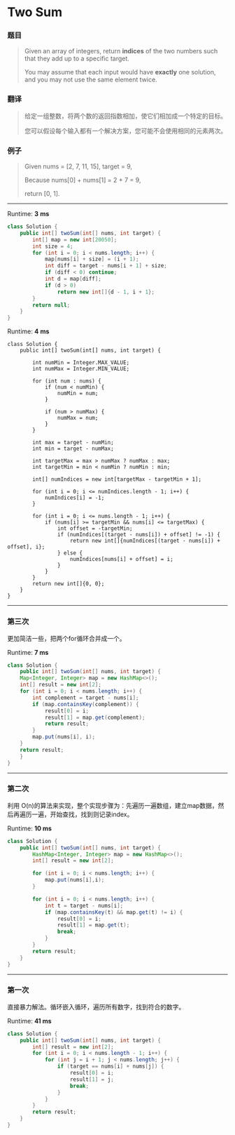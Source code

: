 # Two Sum

### 题目

> Given an array of integers, return **indices** of the two numbers such that they add up to a specific target.
>
> You may assume that each input would have **exactly** one solution, and you may not use the same element twice.

### 翻译

> 给定一组整数，将两个数的返回指数相加，使它们相加成一个特定的目标。
>
> 您可以假设每个输入都有一个解决方案，您可能不会使用相同的元素两次。

### 例子

> Given nums = \[2, 7, 11, 15\], target = 9,
>
> Because nums\[0\] + nums\[1\] = 2 + 7 = 9,
>
> return \[0, 1\].

---

Runtime: **3** **ms**

```java
class Solution {
    public int[] twoSum(int[] nums, int target) {
        int[] map = new int[20050];
        int size = 4;
        for (int i = 0; i < nums.length; i++) {
            map[nums[i] + size] = (i + 1);
            int diff = target - nums[i + 1] + size;
            if (diff < 0) continue;
            int d = map[diff];
            if (d > 0)
                return new int[]{d - 1, i + 1};
        }
        return null;
    }
}
```



Runtime: **4** **ms**

```
class Solution {
    public int[] twoSum(int[] nums, int target) {

        int numMin = Integer.MAX_VALUE;
        int numMax = Integer.MIN_VALUE;

        for (int num : nums) {
            if (num < numMin) {
                numMin = num;
            }

            if (num > numMax) {
                numMax = num;
            }
        }

        int max = target - numMin;
        int min = target - numMax;

        int targetMax = max > numMax ? numMax : max;
        int targetMin = min < numMin ? numMin : min;

        int[] numIndices = new int[targetMax - targetMin + 1];

        for (int i = 0; i <= numIndices.length - 1; i++) {
            numIndices[i] = -1;
        }

        for (int i = 0; i <= nums.length - 1; i++) {
            if (nums[i] >= targetMin && nums[i] <= targetMax) {
                int offset = -targetMin;
                if (numIndices[(target - nums[i]) + offset] != -1) {
                    return new int[]{numIndices[(target - nums[i]) + offset], i};
                } else {
                    numIndices[nums[i] + offset] = i;
                }
            }
        }
        return new int[]{0, 0};
    }
}
```

---

### 第三次

更加简洁一些，把两个for循环合并成一个。

Runtime: **7 ms**

```java
class Solution {
    public int[] twoSum(int[] nums, int target) {
    Map<Integer, Integer> map = new HashMap<>();
    int[] result = new int[2];
    for (int i = 0; i < nums.length; i++) {
        int complement = target - nums[i];
        if (map.containsKey(complement)) {
            result[0] = i;
            result[1] = map.get(complement);
            return result;
        }
        map.put(nums[i], i);
    }
    return result;
    }
}
```

---

### 第二次

利用 O\(n\)的算法来实现，整个实现步骤为：先遍历一遍数组，建立map数据，然后再遍历一遍，开始查找，找到则记录index。

Runtime: **10 ms**

```java
class Solution {
    public int[] twoSum(int[] nums, int target) {
        HashMap<Integer, Integer> map = new HashMap<>();
        int[] result = new int[2];

        for (int i = 0; i < nums.length; i++) {
            map.put(nums[i],i);
        }

        for (int i = 0; i < nums.length; i++) {
            int t = target - nums[i];
            if (map.containsKey(t) && map.get(t) != i) {
                result[0] = i;
                result[1] = map.get(t);
                break;
            } 
        }
        return result;
    }
}
```

---

### 第一次

直接暴力解法。循环嵌入循环，遍历所有数字，找到符合的数字。

Runtime: **41 ms**

```java
class Solution {
    public int[] twoSum(int[] nums, int target) {
        int[] result = new int[2];
        for (int i = 0; i < nums.length - 1; i++) {
            for (int j = i + 1; j < nums.length; j++) {
                if (target == nums[i] + nums[j]) {
                    result[0] = i;
                    result[1] = j;
                    break;
                }
            }
        }
        return result;
    }
}
```



